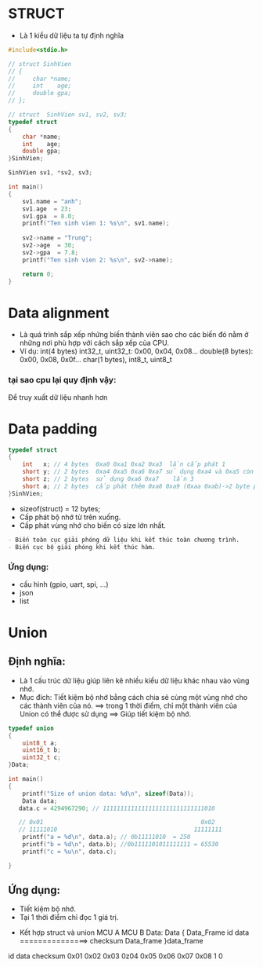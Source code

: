 # STRUCT
- Là 1 kiểu dữ liệu ta tự định nghĩa
```c
#include<stdio.h>

// struct SinhVien
// {
//     char *name;
//     int    age;
//     double gpa;
// };

// struct  SinhVien sv1, sv2, sv3;
typedef struct 
{
    char *name;
    int    age;
    double gpa;
}SinhVien;

SinhVien sv1, *sv2, sv3;

int main()
{
    sv1.name = "anh";
    sv1.age  = 23;
    sv1.gpa  = 8.0;
    printf("Ten sinh vien 1: %s\n", sv1.name);
    
    sv2->name = "Trung";
    sv2->age  = 30;
    sv2->gpa  = 7.8;
    printf("Ten sinh vien 2: %s\n", sv2->name);

    return 0;
}
```

# Data alignment
- Là quá trình sắp xếp nhứng biến thành viên sao cho các biến đó nằm ở những nơi phù hợp với cách sắp xếp của CPU.
- Ví dụ:
int(4 bytes) int32_t, uint32_t: 0x00, 0x04, 0x08...
double(8 bytes): 0x00, 0x08, 0x0f...
char(1 bytes), int8_t, uint8_t

### tại sao cpu lại quy định vậy:
Để truy xuất dữ liệu nhanh hơn

# Data padding
```c
typedef struct 
{
    int   x; // 4 bytes  0xa0 0xa1 0xa2 0xa3  lần cấp phát 1
    short y; // 2 bytes  0xa4 0xa5 0xa6 0xa7 sử dụng 0xa4 và 0xa5 còn 0xa6 0xa7    lần cấp phát 2
    short z; // 2 bytes  sử dụng 0xa6 0xa7    lần 3
    short a; // 2 bytes  cấp phát thêm 0xa8 0xa9 (0xaa 0xab)->2 byte padding: là những ô địa chỉ trống, không có dữ liệu.    lần 4
}SinhVien;
```
- sizeof(struct) = 12 bytes;
- Cấp phát bộ nhớ từ trên xuống.
- Cấp phát vùng nhớ cho biến có size lớn nhất.

```markdown
- Biến toàn cục giải phóng dữ liệu khi kết thúc toàn chương trình.
- Biến cục bộ giải phóng khi kết thúc hàm.
```

### Ứng dụng:
- cấu hình (gpio, uart, spi, ...)
- json
- list


# Union

## Định nghĩa:
- Là 1 cấu trúc dữ liệu giúp liên kê nhiều kiểu dữ liệu khác nhau vào vùng nhớ.
- Mục đích: Tiết kiệm bộ nhớ bằng cách chia sẻ cùng một vùng nhớ cho các thành viên của nó. ==> trong 1 thời điểm, chỉ một thành viên của Union có thể được sử dụng ==> Giúp tiết kiệm bộ nhớ.

```c
typedef union 
{
    uint8_t a;
    uint16_t b;
    uint32_t c;
}Data;

int main()
{
    printf("Size of union data: %d\n", sizeof(Data));
    Data data;
   data.c = 4294967290; // 11111111111111111111111111111010

   // 0x01                                             0x02
   // 11111010                                       11111111 
    printf("a = %d\n", data.a); // 0b11111010  = 250
    printf("b = %d\n", data.b); //0b1111101011111111 = 65530
    printf("c = %u\n", data.c);

}
```
## Ứng dụng:
- Tiết kiệm bộ nhớ.
- Tại 1 thời điểm chỉ đọc 1 giá trị.

* Kết hợp struct và union
MCU A                                              MCU B
Data:                                              Data
{                                                Data_Frame
    id
    data                ===============>
    checksum             Data_frame
}data_frame

id           data                   checksum
0x01 0x02   0x03 0z04 0x05 0x06    0x07 0x08 
1    0